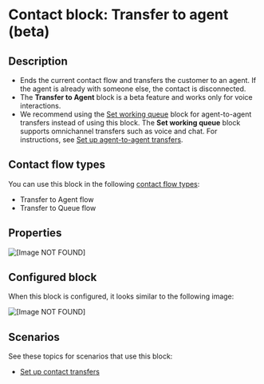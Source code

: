 # Contact block: Transfer to agent \(beta\)<a name="transfer-to-agent-block"></a>

## Description<a name="transfer-to-agent-block-description"></a>
+ Ends the current contact flow and transfers the customer to an agent\. If the agent is already with someone else, the contact is disconnected\.
+ The **Transfer to Agent** block is a beta feature and works only for voice interactions\.
+ We recommend using the [Set working queue](set-working-queue.md) block for agent\-to\-agent transfers instead of using this block\. The **Set working queue** block supports omnichannel transfers such as voice and chat\. For instructions, see [Set up agent\-to\-agent transfers](setup-agent-to-agent-transfers.md)\. 

## Contact flow types<a name="transfer-to-agent-block-types"></a>

You can use this block in the following [contact flow types](create-contact-flow.md#contact-flow-types):
+ Transfer to Agent flow
+ Transfer to Queue flow

## Properties<a name="transfer-to-agent-block-properties"></a>

![\[Image NOT FOUND\]](http://docs.aws.amazon.com/connect/latest/adminguide/images/transfer-to-agent-properties.png)

## Configured block<a name="transfer-to-agent-block-configured"></a>

When this block is configured, it looks similar to the following image:

![\[Image NOT FOUND\]](http://docs.aws.amazon.com/connect/latest/adminguide/images/transfer-to-agent-configured.png)

## Scenarios<a name="transfer-to-agent-block-scenarios"></a>

See these topics for scenarios that use this block:
+ [Set up contact transfers](transfer.md)